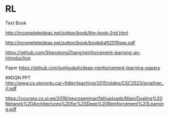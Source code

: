 # RL
Text Book

http://incompleteideas.net/sutton/book/the-book-2nd.html

http://incompleteideas.net/sutton/book/bookdraft2016sep.pdf

https://github.com/ShangtongZhang/reinforcement-learning-an-introduction

Paper
https://github.com/junhyukoh/deep-reinforcement-learning-papers


##DQN PPT
http://www.cs.utoronto.ca/~fidler/teaching/2015/slides/CSC2523/jonathan_rl.pdf

https://courses.cs.ut.ee/2016/neuroseminar/fall/uploads/Main/Dueling%20Network%20Architectures%20for%20Deep%20Reinforcement%20Learning.pdf
